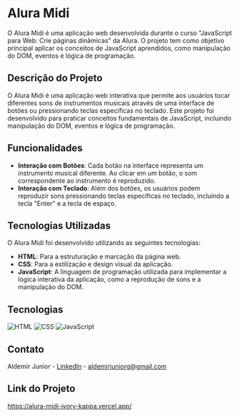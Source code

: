 <!DOCTYPE html>
<html lang="pt-BR">
<head>
    <meta charset="UTF-8">
    <title>Alura Midi</title>
</head>
<body>

<h1>Alura Midi</h1>

<p>O Alura Midi é uma aplicação web desenvolvida durante o curso "JavaScript para Web: Crie páginas dinâmicas" da Alura. O projeto tem como objetivo principal aplicar os conceitos de JavaScript aprendidos, como manipulação do DOM, eventos e lógica de programação.</p>

<h2>Descrição do Projeto</h2>
<p>O Alura Midi é uma aplicação web interativa que permite aos usuários tocar diferentes sons de instrumentos musicais através de uma interface de botões ou pressionando teclas específicas no teclado. Este projeto foi desenvolvido para praticar conceitos fundamentais de JavaScript, incluindo manipulação do DOM, eventos e lógica de programação.</p>

<h2>Funcionalidades</h2>
<ul>
    <li><strong>Interação com Botões</strong>: Cada botão na interface representa um instrumento musical diferente. Ao clicar em um botão, o som correspondente ao instrumento é reproduzido.</li>
    <li><strong>Interação com Teclado</strong>: Além dos botões, os usuários podem reproduzir sons pressionando teclas específicas no teclado, incluindo a tecla "Enter" e a tecla de espaço.</li>
</ul>

<h2>Tecnologias Utilizadas</h2>
<p>O Alura Midi foi desenvolvido utilizando as seguintes tecnologias:</p>
<ul>
    <li><strong>HTML</strong>: Para a estruturação e marcação da página web.</li>
    <li><strong>CSS</strong>: Para a estilização e design visual da aplicação.</li>
    <li><strong>JavaScript</strong>: A linguagem de programação utilizada para implementar a lógica interativa da aplicação, como a reprodução de sons e a manipulação do DOM.</li>
</ul>

<h2>Tecnologias</h2>
<div>
  <img src="https://img.shields.io/badge/HTML-239120?style=for-the-badge&logo=html5&logoColor=white" alt="HTML">
  <img src="https://img.shields.io/badge/CSS-239120?&style=for-the-badge&logo=css3&logoColor=white" alt="CSS">
  <img src="https://img.shields.io/badge/JavaScript-F7DF1E?style=for-the-badge&logo=javascript&logoColor=black" alt="JavaScript">
</div>

<h2>Contato</h2>
<p>Aldemir Junior - <a href="https://www.linkedin.com/in/aldemir-desenvolvedor/">LinkedIn</a> - <a href="mailto:aldemirjuniorg@gmail.com">aldemirjuniorg@gmail.com</a></p>

<h2>Link do Projeto</h2>
<p><a href="https://alura-midi-ivory-kappa.vercel.app/">https://alura-midi-ivory-kappa.vercel.app/</a></p>

</body>
</html>

